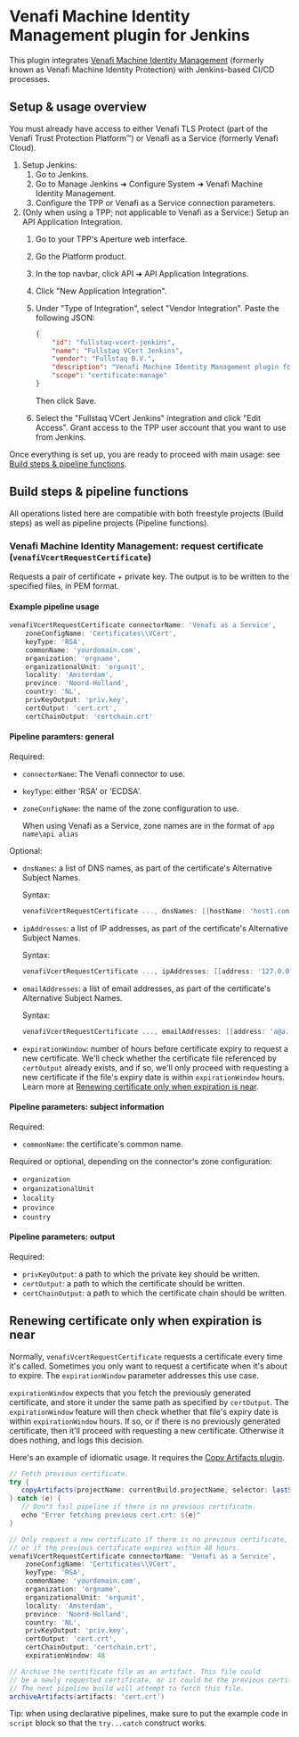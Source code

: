 # Venafi Machine Identity Management plugin for Jenkins

This plugin integrates [Venafi Machine Identity Management](https://support.venafi.com/hc/en-us/articles/217991528-Introducing-VCert-API-Abstraction-for-DevOps) (formerly known as Venafi Machine Identity Protection) with Jenkins-based CI/CD processes.

## Setup & usage overview

You must already have access to either Venafi TLS Protect (part of the Venafi Trust Protection Platform™) or Venafi as a Service (formerly Venafi Cloud).

 1. Setup Jenkins:
     1. Go to Jenkins.
     2. Go to Manage Jenkins ➜ Configure System ➜ Venafi Machine Identity Management.
     3. Configure the TPP or Venafi as a Service connection parameters.
 2. (Only when using a TPP; not applicable to Venafi as a Service:) Setup an API Application Integration.
     1. Go to your TPP's Aperture web interface.
     2. Go the Platform product.
     3. In the top navbar, click API ➜ API Application Integrations.
     4. Click "New Application Integration".
     5. Under "Type of Integration", select "Vendor Integration". Paste the following JSON:

        ~~~json
        {
            "id": "fullstaq-vcert-jenkins",
            "name": "Fullstaq VCert Jenkins",
            "vendor": "Fullstaq B.V.",
            "description": "Venafi Machine Identity Management plugin for Jenkins",
            "scope": "certificate:manage"
        }
        ~~~

        Then click Save.

     6. Select the "Fullstaq VCert Jenkins" integration and click "Edit Access". Grant access to the TPP user account that you want to use from Jenkins.

Once everything is set up, you are ready to proceed with main usage: see [Build steps & pipeline functions](#build-steps-pipeline-functions).

## Build steps & pipeline functions

All operations listed here are compatible with both freestyle projects (Build steps) as well as pipeline projects (Pipeline functions).

### Venafi Machine Identity Management: request certificate (`venafiVcertRequestCertificate`)

Requests a pair of certificate + private key. The output is to be written to the specified files, in PEM format.

#### Example pipeline usage

~~~groovy
venafiVcertRequestCertificate connectorName: 'Venafi as a Service',
    zoneConfigName: 'Certificates\\VCert',
    keyType: 'RSA',
    commonName: 'yourdomain.com',
    organization: 'orgname',
    organizationalUnit: 'orgunit',
    locality: 'Amsterdam',
    province: 'Noord-Holland',
    country: 'NL',
    privKeyOutput: 'priv.key',
    certOutput: 'cert.crt',
    certChainOutput: 'certchain.crt'
~~~

#### Pipeline paramters: general

Required:

 * `connectorName`: The Venafi connector to use.
 * `keyType`: either 'RSA' or 'ECDSA'.
 * `zoneConfigName`: the name of the zone configuration to use.

   When using Venafi as a Service, zone names are in the format of `app name\api alias`

Optional:

 * `dnsNames`: a list of DNS names, as part of the certificate's Alternative Subject Names.

    Syntax:

    ~~~groovy
    venafiVcertRequestCertificate ..., dnsNames: [[hostName: 'host1.com'], [hostName: 'host2.com']]
    ~~~

 * `ipAddresses`: a list of IP addresses, as part of the certificate's Alternative Subject Names.

    Syntax:

    ~~~groovy
    venafiVcertRequestCertificate ..., ipAddresses: [[address: '127.0.0.1'], [address: '127.0.0.2']]
    ~~~

 * `emailAddresses`: a list of email addresses, as part of the certificate's Alternative Subject Names.

    Syntax:

    ~~~groovy
    venafiVcertRequestCertificate ..., emailAddresses: [[address: 'a@a.com'], [address: 'b@b.com']]
    ~~~

 * `expirationWindow`: number of hours before certificate expiry to request a new certificate. We'll check whether the certificate file referenced by `certOutput` already exists, and if so, we'll only proceed with requesting a new certificate if the file's expiry date is within `expirationWindow` hours. Learn more at [Renewing certificate only when expiration is near](#renewing-certificate-only-when-expiration-is-near).

#### Pipeline parameters: subject information

Required:

 * `commonName`: the certificate's common name.

Required or optional, depending on the connector's zone configuration:

 * `organization`
 * `organizationalUnit`
 * `locality`
 * `province`
 * `country`

#### Pipeline parameters: output

Required:

 * `privKeyOutput`: a path to which the private key should be written.
 * `certOutput`: a path to which the certificate should be written.
 * `certChainOutput`: a path to which the certificate chain should be written.

## Renewing certificate only when expiration is near

Normally, `venafiVcertRequestCertificate` requests a certificate every time it's called. Sometimes you only want to request a certificate when it's about to expire. The `expirationWindow` parameter addresses this use case.

`expirationWindow` expects that you fetch the previously generated certificate, and store it under the same path as specified by `certOutput`. The `expirationWindow` feature will then check whether that file's expiry date is within `expirationWindow` hours. If so, or if there is no previously generated certificate, then it'll proceed with requesting a new certificate. Otherwise it does nothing, and logs this decision.

Here's an example of idiomatic usage. It requires the [Copy Artifacts plugin](https://plugins.jenkins.io/copyartifact/).

~~~groovy
// Fetch previous certificate.
try {
   copyArtifacts(projectName: currentBuild.projectName, selector: lastSuccessful(), filter: 'cert.crt')
} catch (e) {
   // Don't fail pipeline if there is no previous certificate.
   echo "Error fetching previous cert.crt: ${e}"
}

// Only request a new certificate if there is no previous certificate,
// or if the previous certificate expires within 48 hours.
venafiVcertRequestCertificate connectorName: 'Venafi as a Service',
    zoneConfigName: 'Certificates\\VCert',
    keyType: 'RSA',
    commonName: 'yourdomain.com',
    organization: 'orgname',
    organizationalUnit: 'orgunit',
    locality: 'Amsterdam',
    province: 'Noord-Holland',
    country: 'NL',
    privKeyOutput: 'priv.key',
    certOutput: 'cert.crt',
    certChainOutput: 'certchain.crt',
    expirationWindow: 48

// Archive the certificate file as an artifact. This file could
// be a newly requested certificate, or it could be the previous certificate.
// The next pipeline build will attempt to fetch this file.
archiveArtifacts(artifacts: 'cert.crt')
~~~

Tip: when using declarative pipelines, make sure to put the example code in `script` block so that the `try...catch` construct works.
